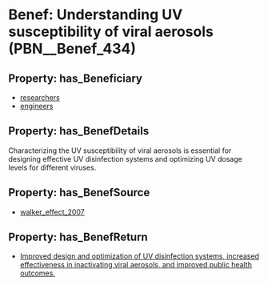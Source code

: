 # Benef: __Understanding UV susceptibility of viral aerosols__ (PBN__Benef_434)

## Property: has_Beneficiary

* [researchers](../Stakeholder/PBN__Stakeholder_2)
* [engineers](../Stakeholder/PBN__Stakeholder_202)

## Property: has_BenefDetails

Characterizing the UV susceptibility of viral aerosols is essential for designing effective UV disinfection systems and optimizing UV dosage levels for different viruses.

## Property: has_BenefSource

* [walker_effect_2007](../Article/PBN__Article_88)

## Property: has_BenefReturn

* [Improved design and optimization of UV disinfection systems, increased effectiveness in inactivating viral aerosols, and improved public health outcomes.](../BenefReturn/PBN__BenefReturn_469)


